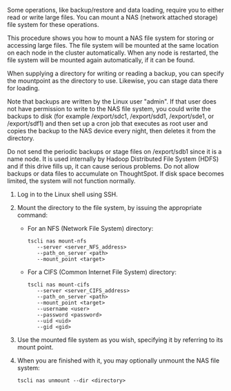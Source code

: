 Some operations, like backup/restore and data loading, require you to either read or write large files. You can mount a NAS (network attached storage) file system for these operations.

This procedure shows you how to mount a NAS file system for storing or accessing large files. The file system will be mounted at the same location on each node in the cluster automatically. When any node is restarted, the file system will be mounted again automatically, if it can be found.

When supplying a directory for writing or reading a backup, you can specify the mountpoint as the directory to use. Likewise, you can stage data there for loading.

Note that backups are written by the Linux user "admin". If that user does not have permission to write to the NAS file system, you could write the backups to disk (for example /export/sdc1, /export/sdd1, /export/sde1, or /export/sdf1) and then set up a cron job that executes as root user and copies the backup to the NAS device every night, then deletes it from the directory.

Do not send the periodic backups or stage files on /export/sdb1 since it is a name node. It is used internally by Hadoop Distributed File System (HDFS) and if this drive fills up, it can cause serious problems. Do not allow backups or data files to accumulate on ThoughtSpot. If disk space becomes limited, the system will not function normally.

1. Log in to the Linux shell using SSH.
2. Mount the directory to the file system, by issuing the appropriate command:
    -   For an NFS (Network File System) directory:

        ```
        tscli nas mount-nfs
           --server <server_NFS_address>
           --path_on_server <path>
           --mount_point <target>
        ```

    -   For a CIFS (Common Internet File System) directory:

        ```
        tscli nas mount-cifs
           --server <server_CIFS_address>
           --path_on_server <path>
           --mount_point <target>
           --username <user>
           --password <password>
           --uid <uid>
           --gid <gid>
        ```

3. Use the mounted file system as you wish, specifying it by referring to its mount point.
4. When you are finished with it, you may optionally unmount the NAS file system:

    ```
    tscli nas unmount --dir <directory>
    ```

